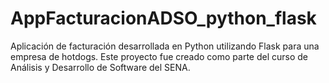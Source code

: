 # AppFacturacionADSO_python_flask
Aplicación de facturación desarrollada en Python utilizando Flask para una empresa de hotdogs. Este proyecto fue creado como parte del curso de Análisis y Desarrollo de Software del SENA.
